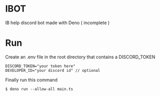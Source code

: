 # IBOT
IB help discord bot made with Deno ( incomplete )

# Run
Create an .env file in the root directory that contains a DISCORD_TOKEN
```
DISCORD_TOKEN="your token here"
DEVELOPER_ID="your discord id" // optional
```
Finally run this command
```
$ deno run --allow-all main.ts
```

